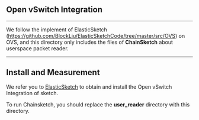 ## Open vSwitch Integration
---
We follow the implement of ElasticSketch (https://github.com/BlockLiu/ElasticSketchCode/tree/master/src/OVS) on OVS, and this directory only includes the files of **ChainSketch** about userspace packet reader.



---
## Install and Measurement
We refer you to [ElasticSketch](https://github.com/BlockLiu/ElasticSketchCode/tree/master/src/OVS) to obtain and install the Open vSwitch Integration of sketch.

To run Chainsketch, you should replace the **user_reader** directory  with  this directory.





